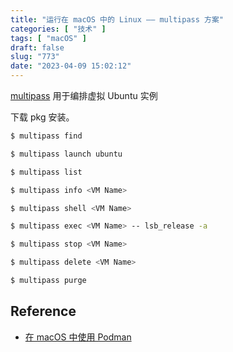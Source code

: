 ```yaml
---
title: "运行在 macOS 中的 Linux —— multipass 方案"
categories: [ "技术" ]
tags: [ "macOS" ]
draft: false
slug: "773"
date: "2023-04-09 15:02:12"
---
```


[ multipass](https://github.com/canonical/multipass) 用于编排虚拟 Ubuntu 实例

下载 pkg 安装。

```bash
$ multipass find

$ multipass launch ubuntu

$ multipass list

$ multipass info <VM Name>

$ multipass shell <VM Name>

$ multipass exec <VM Name> -- lsb_release -a

$ multipass stop <VM Name>

$ multipass delete <VM Name>

$ multipass purge
```

## Reference

* [在 macOS 中使用 Podman](https://icloudnative.io/posts/use-podman-in-macos/)

